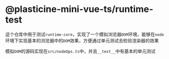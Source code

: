 # @plasticine-mini-vue-ts/runtime-test

这个仓库中用于测试`runtime-core`，实现了一个模拟浏览器`DOM`环境，能够在`node`环境下实现基本的浏览器中的`DOM`效果，方便通过单元测试去检验渲染器的效果

模拟`DOM`的源码实现在`src/nodeOps.ts`中，并且`__test__`中有基本的单元测试
